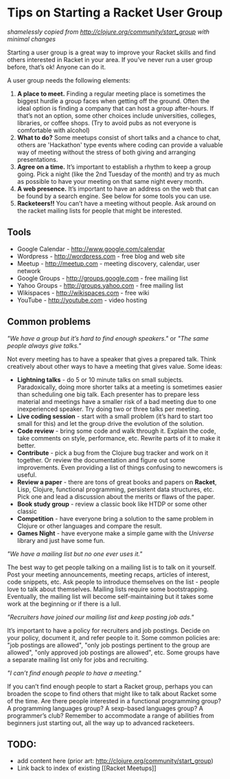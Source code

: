 # Tips on Starting a Racket User Group

_shamelessly copied from http://clojure.org/community/start_group with minimal changes_

Starting a user group is a great way to improve your Racket skills and find others interested in Racket in your area. If you’ve never run a user group before, that’s ok! Anyone can do it.

A user group needs the following elements:

1. **A place to meet.** Finding a regular meeting place is sometimes the biggest hurdle a group faces when getting off the ground. Often the ideal option is finding a company that can host a group after-hours. If that’s not an option, some other choices include universities, colleges, libraries, or coffee shops. (Try to avoid pubs as not everyone is comfortable with alcohol)
1. **What to do?** Some meetups consist of short talks and a chance to chat, others are 'Hackathon' type events where coding can provide a valuable way of meeting without the stress of both giving and arranging presentations. 
1. **Agree on a time.** It’s important to establish a rhythm to keep a group going. Pick a night (like the 2nd Tuesday of the month) and try as much as possible to have your meeting on that same night every month.
1. **A web presence.** It’s important to have an address on the web that can be found by a search engine. See below for some tools you can use.
1. **Racketeers!!** You can’t have a meeting without people. Ask around on the racket mailing lists for people that might be interested.

## Tools

* Google Calendar - http://www.google.com/calendar
* Wordpress - http://wordpress.com - free blog and web site
* Meetup - http://meetup.com - meeting discovery, calendar, user network
* Google Groups - http://groups.google.com - free mailing list
* Yahoo Groups - http://groups.yahoo.com - free mailing list
* Wikispaces - http://wikispaces.com - free wiki
* YouTube - http://youtube.com - video hosting

## Common problems

_"We have a group but it’s hard to find enough speakers."_ or _"The same people always give talks."_

Not every meeting has to have a speaker that gives a prepared talk. Think creatively about other ways to have a meeting that gives value. Some ideas:

* **Lightning talks** - do 5 or 10 minute talks on small subjects. Paradoxically, doing more shorter talks at a meeting is sometimes easier than scheduling one big talk. Each presenter has to prepare less material and meetings have a smaller risk of a bad meeting due to one inexperienced speaker. Try doing two or three talks per meeting.
* **Live coding session** - start with a small problem (it’s hard to start too small for this) and let the group drive the evolution of the solution.
* **Code review** - bring some code and walk through it. Explain the code, take comments on style, performance, etc. Rewrite parts of it to make it better.
* **Contribute** - pick a bug from the Clojure bug tracker and work on it together. Or review the documentation and figure out some improvements. Even providing a list of things confusing to newcomers is useful.
* **Review a paper** - there are tons of great books and papers on **Racket**, Lisp, Clojure, functional programming, persistent data structures, etc. Pick one and lead a discussion about the merits or flaws of the paper.
* **Book study group** - review a classic book like HTDP or some other classic
* **Competition** - have everyone bring a solution to the same problem in Clojure or other languages and compare the result.
* **Games Night** - have everyone make a simple game with the _Universe_ library and just have some fun.

_"We have a mailing list but no one ever uses it."_

The best way to get people talking on a mailing list is to talk on it yourself. Post your meeting announcements, meeting recaps, articles of interest, code snippets, etc. Ask people to introduce themselves on the list - people love to talk about themselves. Mailing lists require some bootstrapping. Eventually, the mailing list will become self-maintaining but it takes some work at the beginning or if there is a lull.

_"Recruiters have joined our mailing list and keep posting job ads."_

It’s important to have a policy for recruiters and job postings. Decide on your policy, document it, and refer people to it. Some common policies are: "job postings are allowed", "only job postings pertinent to the group are allowed", "only approved job postings are allowed", etc. Some groups have a separate mailing list only for jobs and recruiting.

_"I can’t find enough people to have a meeting."_

If you can’t find enough people to start a Racket group, perhaps you can broaden the scope to find others that might like to talk about Racket some of the time. Are there people interested in a functional programming group? A programming languages group? A sexp-based languages group? A programmer’s club?  Remember to accommodate a range of abilities from beginners just starting out, all the way up to advanced racketeers.

## TODO:

* add content here (prior art: http://clojure.org/community/start_group)
* Link back to index of existing [[Racket Meetups]]